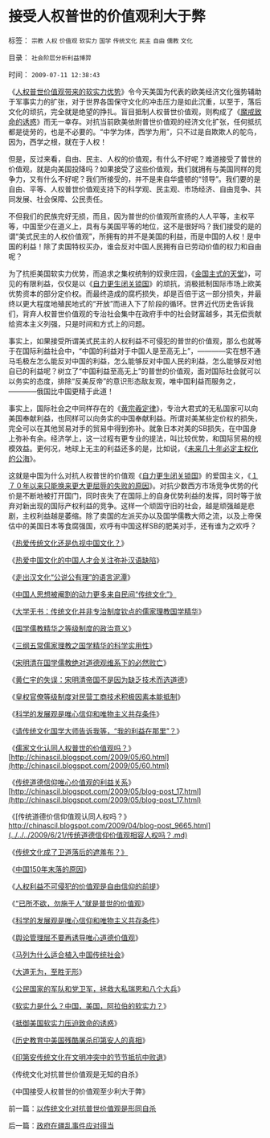 # 接受人权普世的价值观利大于弊

标签： `宗教` `人权` `价值观` `软实力` `国学` `传统文化` `民主` `自由` `儒教` `文化` 

目录： `社会阶层分析利益博羿`

时间： `2009-07-11 12:38:43`

《[人权普世价值观带来的软实力优势](../../../2009/7/5/美国软实力是人权普世个体价值观.md)》令今天美国为代表的欧美经济文化强势辅助于军事实力的扩张，对于世界各国保守文化的冲击压力是如此沉重，以至于，落后文化的顽抗，完全就是绝望的挣扎。盲目抵制人权普世价值观，则构成了《[魔戒致命的诱惑](../../../2009/5/25/魔戒！世界上根本没有绝对的权力～！.md)》而无一幸存。对抗当前欧美依附普世价值观的经济文化扩张，任何抵抗都是徒劳的，也是不必要的。“中学为体，西学为用”，只不过是自欺欺人的鸵鸟，因为，西学之根，就在于人权！

但是，反过来看，自由、民主、人权的价值观，有什么不好呢？难道接受了普世的价值观，就是向美国投降吗？如果接受了这些价值观，我们就拥有与美国同样的竞争力，又有什么不好呢？我们所接受的，并不是来自华盛顿的“领导”。我们要的是自由、平等、人权普世价值观支持下的科学观、民主观、市场经济、自由竞争、共同发展、社会保障、公民责任。

不但我们的民族完好无损，而且，因为普世的价值观所宣扬的人人平等，主权平等，中国至少在道义上，具有与美国平等的地位，这不是很好吗？我们接受的是的谓“美式民主的人权价值观”，所拥有的并不是美国的利益，而是中国的人权！是中国的利益！除了卖国特权买办，谁会反对中国人民拥有自已劳动价值的权力和自由呢？

为了抗拒美国软实力优势，而追求之集权统制的奴隶庄园，《[金国主式的天堂](../../../2009/6/3/朝鲜是个天堂，衣食住行减肥死都免费.md)》，可见的有限利益，仅仅是以《[自力更生闭关锁国](../../../2008/12/29/所谓的自力更生大错特错.md)》的顽抗，消极抵制国际市场上欧美优势资本的部分定价权。而最终造成的腐朽损失，却是百倍于这一部分损失，并最终以更大程度地殖民地式的“开放”而进入下了阶段的循环。世界近代历史告诉我们，背弃人权普世价值观的专治社会集中在政府手中的社会财富越多，其无偿贡献给资本主义列强，只是时间和方式上的问题。

事实上，如果接受所谓美式民主的人权利益不可侵犯的普世的价值观，那么也就等于在国际利益社会中，“中国的利益对于中国人是至高无上”，————实在想不通马毛极左怎么能反对中国的利益，怎么能够反对中国人民的利益，怎么能够反对他自已的利益呢？树立了“中国利益至高无上”的普世的价值观，面对国际社会就可以以务实的态度，排除“反美反帝”的意识形态敌友观，唯中国利益而服务之，————俄国比中国更精于此道！

事实上，国际社会之中同样存在的《[黄宗羲定律](../../../2009/2/9/人权经济学之“黄宗羲定律”.md)》，专治大君式的无私国家可以向美国奉献利益，也同样可以向务实的中国奉献利益。所谓对美某些定价权的损失，完全可以在其他贸易对手的贸易中得到弥补。就象日本对美的SB损失，在中国身上弥补有余。经济学上，这一过程有更专业的提法，叫比较优势，和国际贸易的规模效益。更何况，地球上无主的利益还多的是，比如说，《[未来几十年必定主权化的公海](../../../2009/4/7/谁主张谁维护的现代国际法；海洋法的利益声明.md)》。

这就是中国为什么对抗人权普世的价值观《[自力更生闭关锁国](../../../2008/12/29/所谓的自力更生大错特错.md)》的爱国主义，《[１７０年以来只能换来更大更屈辱的失败的原因](../../../2008/11/24/中国150年来失败根本原因.md)》。对抗少数西方市场竞争优势的代价是不断地被打开国门，同时丧失了在国际上的自身优势利益的发挥，同时等于放弃对新出现的国际产权利益的竞争。这样一个顽固守旧的社会，越是顽强越是悲剧，主权利益越是萎缩。除了卖国的左派买办以及国学儒教大师之流，以及上帝保估中的美国日本等食腐强国，欢呼有中国这样SB的肥美对手，还有谁为之欢呼？

《[热爱传统文化还是仇视中国文化？](../../../2009/5/15/热爱传统文化还是仇视中国文化？.md)》

《[热爱中国文化的中国人才会关注弥补汉语缺陷](../../../2009/5/18/热爱中国文化的国人才会关注弥补汉语的缺陷.md)》

《[走出汉文化“公说公有理”的语言泥潭](../../../2009/5/25/走出汉文化“公说公有理”的语言泥潭.md)》

《[中国人思想被阉割的动力更多来自民间“传统文化”》](../../../2008/7/29/个人主义思想被阉割更多来自民间“传统文化”.md)

《[大学无书：传统文化并非专治制度钦点的儒家理教国学精华](http://pubworkss.blogspot.com/2009/03/blog-post_1917.html)》

《[国学儒教精华之等级制度的政治意义](../../../2009/3/20/国学儒教精华之等级制度的政治意义.md)》

《[三纲五常儒家理教之国学精华的科学实用性](../../../2009/3/21/三纲五常儒家理教之国学精华的科学实用性.md)》

《[宋明清在国学儒教绝对道德观维系下的必然败亡](../../../2009/3/22/宋明清在国学儒教绝对道德观维系下的必然败亡.md)》

《[黄仁宇的失误：宋明清帝国不是因为缺乏技术而选道德](../../../2009/3/23/黄仁宇的失误：宋明清帝国不是因为缺乏技术而选道德.md)》

《[皇权官僚等级制度对民营工商技术积极因素本能抵制](../../../2009/3/23/宋明清皇权官僚等级制度对民营工商技术积极因素抵制.md)》

《[科学的发展观是唯心信仰和唯物主义共存条件](../../../2009/6/19/科学认知是唯心信仰和唯物主义共存条件.md)》

《[请传统文化国学大师告诉我等，“我的利益在那里”？](../../../2009/6/19/请儒教国学大师告诉我等小民，“我们的利益在那里”.md)》

《[儒家文化认同人权普世的价值观吗？](../../../2009/6/21/儒家文化信仰者认同人权普世的价值观吗.md)》[http://chinascil.blogspot.com/2009/05/60.html](http://chinascil.blogspot.com/2009/05/60.html)

《[传统道德信仰唯心价值观的利益关系](../../../2009/6/20/传统道德信仰唯心价值观的利益关系.md)》[http://chinascil.blogspot.com/2009/05/blog-post_17.html](http://chinascil.blogspot.com/2009/05/blog-post_17.html)

《[传统道德价信仰值观认同人权吗？》http://chinascil.blogspot.com/2009/04/blog-post_9665.html](../../../2009/6/21/传统道德信仰价值观相容人权吗？.md)

《[传统文化成了卫道落后的遮羞布？》](../../../2009/6/22/国学儒教的科学精华在无私的服从美德.md)

《[中国150年末落的原因](../../../2008/11/24/中国150年来失败根本原因.md)》

《[人权利益不可侵犯的价值观是自由信仰的前提](../../../2009/6/14/人权普世价值观是自由信仰的前提条件.md)》

《[“已所不欲，勿施于人”就是普世的价值观](../../../2009/6/19/“已所不欲，勿施于人”就是普世的价值观.md)》

《[科学的发展观是唯心信仰和唯物主义共存条件](../../../2009/6/19/科学认知是唯心信仰和唯物主义共存条件.md)》

《[舆论管理层不要再诱导唯心道德价值观](../../../2009/6/21/舆论诱导推广科学的发展观.md)》

《[马列为什么适合植入中国传统社会](../../../2009/6/26/马恩主义为什么适合移植入中国传统社会.md)》

《[大道无为，至胜无形](../../../2008/2/20/大道无为，上善若水，——至胜无形.md)》

《[公民国家的军队和党卫军，拯救大私瑞恩和八个大兵](../../../2009/7/1/拯救小资瑞恩的八个美国大兵.md)》

《[软实力是什么？中国，美国，阿拉伯的软实力？](../../../2009/7/5/软实力是什么？中国，美国，阿拉伯的软实力？.md)》

《[抵御美国软实力压迫致命的诱惑](../../../2009/7/5/美国软实力是人权普世个体价值观.md)》

《[历史教育中美国残酷屠杀印第安人的真相](../../../2009/7/6/美国残酷屠杀印第安人的历史真相.md)》

《[印第安传统文化在文明冲突中的节节抵抗中败退](../../../2009/7/6/印第安传统文化在文明冲突中的节节抵抗中败退.md)》

《传统文化对抗普世价值观是无知的自杀》

《中国接受人权普世的价值观至少利大于弊》



前一篇：[以传统文化对抗普世价值观是形同自杀](../../../2009/7/11/以传统文化对抗普世价值观是形同自杀.md)

后一篇：[政府在疆乱事件应对得当](../../../2009/7/11/政府在疆乱事件应对得当.md)